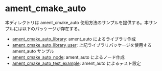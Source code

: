 # ament_cmake_auto

本ディレクトリは ament_cmake_auto 使用方法のサンプルを提供する。本サンプルには以下のパッケージが存在する。

- [ament_cmake_auto_library](./ament_cmake_auto_library/): ament_auto によるライブラリ作成
- [ament_cmake_auto_library_user](./ament_cmake_auto_library_user/): 上記ライブラリパッケージを使用する ament_auto サンプル
- [ament_cmake_auto_node](./ament_cmake_auto_node/): ament_auto によるノード作成
- [ament_cmake_auto_test_example](./ament_cmake_auto_test_example/): ament_auto によるテスト設定